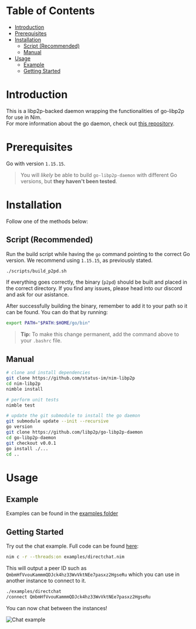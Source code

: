 # Table of Contents
- [Introduction](#introduction)
- [Prerequisites](#prerequisites)
- [Installation](#installation)
  - [Script (Recommended)](#script-recommended)
  - [Manual](#manual)
- [Usage](#usage)
  - [Example](#example)
  - [Getting Started](#getting-started)

# Introduction
This is a libp2p-backed daemon wrapping the functionalities of go-libp2p for use in Nim. <br>
For more information about the go daemon, check out [this repository](https://github.com/libp2p/go-libp2p-daemon).

# Prerequisites
Go with version `1.15.15`.
> You will *likely* be able to build `go-libp2p-daemon` with different Go versions, but **they haven't been tested**.

# Installation
Follow one of the methods below:

## Script (Recommended)
Run the build script while having the `go` command pointing to the correct Go version.
We recommend using `1.15.15`, as previously stated.
```sh
./scripts/build_p2pd.sh
```
If everything goes correctly, the binary (`p2pd`) should be built and placed in the correct directory.
If you find any issues, please head into our discord and ask for our asistance.

After successfully building the binary, remember to add it to your path so it can be found. You can do that by running:
```sh
export PATH="$PATH:$HOME/go/bin"
```
> **Tip:** To make this change permanent, add the command above to your `.bashrc` file.

## Manual
```sh
# clone and install dependencies
git clone https://github.com/status-im/nim-libp2p
cd nim-libp2p
nimble install

# perform unit tests
nimble test

# update the git submodule to install the go daemon 
git submodule update --init --recursive
go version
git clone https://github.com/libp2p/go-libp2p-daemon
cd go-libp2p-daemon
git checkout v0.0.1
go install ./...
cd ..
```

# Usage 

## Example
Examples can be found in the [examples folder](https://github.com/status-im/nim-libp2p/tree/readme/examples/go-daemon)

## Getting Started
Try out the chat example. Full code can be found [here](https://github.com/status-im/nim-libp2p/blob/master/examples/chat.nim):

```bash
nim c -r --threads:on examples/directchat.nim
```

This will output a peer ID such as `QmbmHfVvouKammmQDJck4hz33WvVktNEe7pasxz2HgseRu` which you can use in another instance to connect to it.

```bash
./examples/directchat
/connect QmbmHfVvouKammmQDJck4hz33WvVktNEe7pasxz2HgseRu
```

You can now chat between the instances!

![Chat example](https://imgur.com/caYRu8K.gif)



